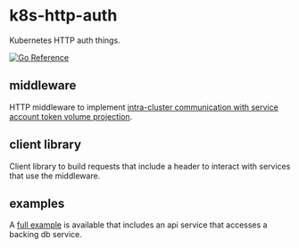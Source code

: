 # k8s-http-auth

Kubernetes HTTP auth things.

[![Go Reference](https://pkg.go.dev/badge/github.com/rstudio/k8s-http-auth.svg)](https://pkg.go.dev/github.com/rstudio/k8s-http-auth)

## middleware

HTTP middleware to implement [intra-cluster communication with
service account token volume
projection](https://learnk8s.io/microservices-authentication-kubernetes#inter-service-authentication-using-service-account-token-volume-projection).

## client library

Client library to build requests that include a header to interact
with services that use the middleware.

## examples

A [full example](./examples/full) is available that includes an
api service that accesses a backing db service.
